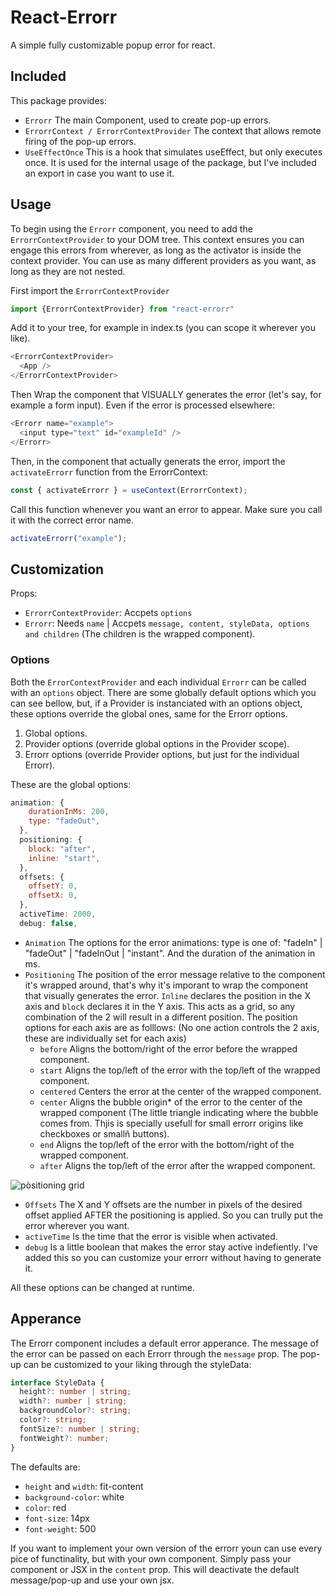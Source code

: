 # React-Errorr
A simple fully customizable popup error for react.

## Included

This package provides:
- `Errorr` The main Component, used to create pop-up errors.
- `ErrorrContext / ErrorrContextProvider` The context that allows remote firing of the pop-up errors.
- `UseEffectOnce` This is a hook that simulates useEffect, but only executes once. It is used for the internal usage of the package, but I've included an export in case you want to use it.

## Usage
To begin using the `Errorr` component, you need to add the `ErrorrContextProvider` to your DOM tree. This context ensures you can engage this errors from wherever, as long as the activator is inside the context provider. You can use as many different providers as you want, as long as they are not nested.

First import the `ErrorrContextProvider`
```js
import {ErrorrContextProvider} from "react-errorr"
```
Add it to your tree, for example in index.ts (you can scope it wherever you  like).
```js
<ErrorrContextProvider>
  <App />
</ErrorrContextProvider>
```


Then Wrap the component that VISUALLY generates the error (let's say, for example a form input). Even if the error is processed elsewhere:
```js
<Errorr name="example">
  <input type="text" id="exampleId" />
</Errorr>
```

Then, in the component that actually generats the error, import the `activateErrorr` function from the ErrorrContext:
```js
const { activateErrorr } = useContext(ErrorrContext);
```

Call this function whenever you want an error to appear. Make sure you call it with the correct error name.
```js
activateErrorr("example");
```

## Customization

Props:
- `ErrorrContextProvider`: Accpets `options`
- `Errorr`: Needs `name` | Accpets `message, content, styleData, options and children` (The children is the wrapped component).

### Options
Both the `ErrorContextProvider` and each individual `Errorr` can be called with an `options` object. There are some globally default options which you can see bellow, but, if a Provider is instanciated with an options object, these options override the global ones, same for the Errorr options.

1. Global options.
2. Provider options (override global options in the Provider scope).
3. Errorr options (override Provider options, but just for the individual Errorr).

These are the global options:
```js
animation: {
    durationInMs: 200,
    type: "fadeOut",
  },
  positioning: {
    block: "after",
    inline: "start",
  },
  offsets: {
    offsetY: 0,
    offsetX: 0,
  },
  activeTime: 2000,
  debug: false,
```

- `Animation` The options for the error animations: type is one of: "fadeIn" | "fadeOut" | "fadeInOut | "instant". And the duration of the animation in ms.
- `Positioning` The position of the error message relative to the component it's wrapped around, that's why it's imporant to wrap the component that visually generates the error. `Inline` declares the position in the X axis and `block` declares it in the Y axis. This acts as a grid, so any combination of the 2 will result in a different position.
The position options for each axis are as folllows: (No one action controls the 2 axis, these are individually set for each axis)
  - `before` Aligns the bottom/right of the error before the wrapped component.
  - `start` Aligns the top/left of the error with the top/left of the wrapped component.
  - `centered` Centers the error at the center of the wrapped component.
  - `center` Aligns the bubble origin* of the error to the center of the wrapped component (The little triangle indicating where the bubble comes from. Thjis is specially usefull for small errorr origins like checkboxes or smallñ buttons).
  - `end` Aligns the top/left of the error with the bottom/right of the wrapped component.
  - `after` Aligns the top/left of the error after the wrapped component.
  
![pòsitioning grid](https://github.com/pauIbanez/react-errorr/blob/master/positioning.png?raw=true)


- `Offsets` The X and Y offsets are the number in pixels of the desired offset applied AFTER the positioning is applied. So you can trully put the error wherever you want.
- `activeTime` Is the time that the error is visible when activated.
- `debug` Is a little boolean that makes the error stay active indefiently. I've added this so you can customize your errorr without having to generate it.

All these options can be changed at runtime.


## Apperance
The Errorr component includes a default error apperance. The message of the error can be passed on each Errorr through the `message` prop. The pop-up can be customized to your liking through the styleData:

```ts
interface StyleData {
  height?: number | string;
  width?: number | string;
  backgroundColor?: string;
  color?: string;
  fontSize?: number | string;
  fontWeight?: number;
}
```

The defaults are:
- `height` and `width`: fit-content
- `background-color`: white
- `color`: red
- `font-size`: 14px
- `font-weight`: 500


If you want to implement your own version of the errorr youn can use every pice of functinality, but with your own component. Simply pass your component or JSX in the `content` prop. This will deactivate the default message/pop-up and use your own jsx.

